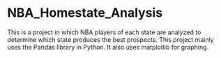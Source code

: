 # NBA_Homestate_Analysis

This is a project in which NBA players of each state are analyzed to determine which state produces the best prospects. This project mainly uses the Pandas library in Python. It also uses matplotlib for graphing.
